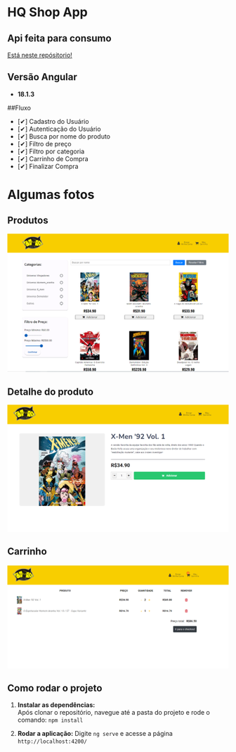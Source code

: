 # HQ Shop App

## Api feita para consumo
[Está neste repósitorio!](https://github.com/eduardo-araujo1/marvelHQ)

## Versão Angular
+ **18.1.3**

##Fluxo

+ [✔] Cadastro do Usuário
+ [✔] Autenticação do Usuário
+ [✔] Busca por nome do produto 
+ [✔] Filtro de preço
+ [✔] Filtro por categoria
+ [✔] Carrinho de Compra
+ [✔] Finalizar Compra 

# Algumas fotos

## Produtos
![src/assets/products.png](src/assets/products.png)

## Detalhe do produto
![src/assets/product-detail.png](src/assets/product-detail.png)

## Carrinho
![src/assets/cart.png](src/assets/cart.png)

## Como rodar o projeto
 1. **Instalar as dependências:**  
   Após clonar o repositório, navegue até a pasta do projeto e rode o comando:
   `npm install`

2. **Rodar a aplicação:**
 Digite `ng serve` e acesse a página `http://localhost:4200/`